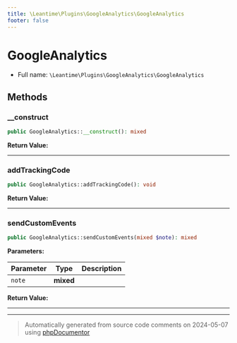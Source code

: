 ```yaml
---
title: \Leantime\Plugins\GoogleAnalytics\GoogleAnalytics
footer: false
---
```


# GoogleAnalytics





* Full name: `\Leantime\Plugins\GoogleAnalytics\GoogleAnalytics`



## Methods

### __construct



```php
public GoogleAnalytics::__construct(): mixed
```









**Return Value:**





---
### addTrackingCode



```php
public GoogleAnalytics::addTrackingCode(): void
```









**Return Value:**





---
### sendCustomEvents



```php
public GoogleAnalytics::sendCustomEvents(mixed $note): mixed
```








**Parameters:**

| Parameter | Type | Description |
|-----------|------|-------------|
| `note` | **mixed** |  |


**Return Value:**





---


---
> Automatically generated from source code comments on 2024-05-07 using [phpDocumentor](http://www.phpdoc.org/)
